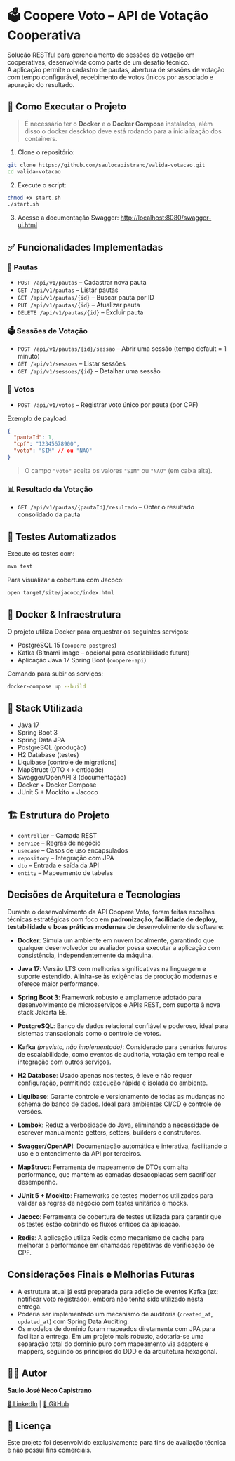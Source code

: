 # 🗳️ Coopere Voto – API de Votação Cooperativa

Solução RESTful para gerenciamento de sessões de votação em cooperativas, desenvolvida como parte de um desafio técnico.  
A aplicação permite o cadastro de pautas, abertura de sessões de votação com tempo configurável, recebimento de votos únicos por associado e apuração do resultado.


## 🚀 Como Executar o Projeto

> É necessário ter o **Docker** e o **Docker Compose** instalados, além disso o docker descktop deve está rodando para a inicialização dos containers.

1. Clone o repositório:

```bash
git clone https://github.com/saulocapistrano/valida-votacao.git
cd valida-votacao
````

2. Execute o script:

```bash
chmod +x start.sh
./start.sh
```

3. Acesse a documentação Swagger:
   [http://localhost:8080/swagger-ui.html](http://localhost:8080/swagger-ui.html)



## ✅ Funcionalidades Implementadas

### 📌 Pautas

* `POST /api/v1/pautas` – Cadastrar nova pauta
* `GET /api/v1/pautas` – Listar pautas
* `GET /api/v1/pautas/{id}` – Buscar pauta por ID
* `PUT /api/v1/pautas/{id}` – Atualizar pauta
* `DELETE /api/v1/pautas/{id}` – Excluir pauta

### 🗳️ Sessões de Votação

* `POST /api/v1/pautas/{id}/sessao` – Abrir uma sessão (tempo default = 1 minuto)
* `GET /api/v1/sessoes` – Listar sessões
* `GET /api/v1/sessoes/{id}` – Detalhar uma sessão

### 🧾 Votos

* `POST /api/v1/votos` – Registrar voto único por pauta (por CPF)

Exemplo de payload:

```json
{
  "pautaId": 1,
  "cpf": "12345678900",
  "voto": "SIM" // ou "NAO"
}
```

> O campo `"voto"` aceita os valores `"SIM"` ou `"NAO"` (em caixa alta).

### 📊 Resultado da Votação

* `GET /api/v1/pautas/{pautaId}/resultado` – Obter o resultado consolidado da pauta



## 🧪 Testes Automatizados

Execute os testes com:

```bash
mvn test
```

Para visualizar a cobertura com Jacoco:

```bash
open target/site/jacoco/index.html
```


## 🐳 Docker & Infraestrutura

O projeto utiliza Docker para orquestrar os seguintes serviços:

* PostgreSQL 15 (`coopere-postgres`)
* Kafka (Bitnami image – opcional para escalabilidade futura)
* Aplicação Java 17 Spring Boot (`coopere-api`)

Comando para subir os serviços:

```bash
docker-compose up --build
```


## 🧱 Stack Utilizada

* Java 17
* Spring Boot 3
* Spring Data JPA
* PostgreSQL (produção)
* H2 Database (testes)
* Liquibase (controle de migrations)
* MapStruct (DTO <-> entidade)
* Swagger/OpenAPI 3 (documentação)
* Docker + Docker Compose
* JUnit 5 + Mockito + Jacoco


## 🏗️ Estrutura do Projeto

* `controller` – Camada REST
* `service` – Regras de negócio
* `usecase` – Casos de uso encapsulados
* `repository` – Integração com JPA
* `dto` – Entrada e saída da API
* `entity` – Mapeamento de tabelas


## Decisões de Arquitetura e Tecnologias

Durante o desenvolvimento da API Coopere Voto, foram feitas escolhas técnicas estratégicas com foco em **padronização**, **facilidade de deploy**, **testabilidade** e **boas práticas modernas** de desenvolvimento de software:

* **Docker**: Simula um ambiente em nuvem localmente, garantindo que qualquer desenvolvedor ou avaliador possa executar a aplicação com consistência, independentemente da máquina.

* **Java 17**: Versão LTS com melhorias significativas na linguagem e suporte estendido. Alinha-se às exigências de produção modernas e oferece maior performance.

* **Spring Boot 3**: Framework robusto e amplamente adotado para desenvolvimento de microsserviços e APIs REST, com suporte à nova stack Jakarta EE.

* **PostgreSQL**: Banco de dados relacional confiável e poderoso, ideal para sistemas transacionais como o controle de votos.

* **Kafka** *(previsto, não implementado)*: Considerado para cenários futuros de escalabilidade, como eventos de auditoria, votação em tempo real e integração com outros serviços.

* **H2 Database**: Usado apenas nos testes, é leve e não requer configuração, permitindo execução rápida e isolada do ambiente.

* **Liquibase**: Garante controle e versionamento de todas as mudanças no schema do banco de dados. Ideal para ambientes CI/CD e controle de versões.

* **Lombok**: Reduz a verbosidade do Java, eliminando a necessidade de escrever manualmente getters, setters, builders e construtores.

* **Swagger/OpenAPI**: Documentação automática e interativa, facilitando o uso e o entendimento da API por terceiros.

* **MapStruct**: Ferramenta de mapeamento de DTOs com alta performance, que mantém as camadas desacopladas sem sacrificar desempenho.

* **JUnit 5 + Mockito**: Frameworks de testes modernos utilizados para validar as regras de negócio com testes unitários e mocks.

* **Jacoco**: Ferramenta de cobertura de testes utilizada para garantir que os testes estão cobrindo os fluxos críticos da aplicação.

* **Redis**: A aplicação utiliza Redis como mecanismo de cache para melhorar a performance em chamadas repetitivas de verificação de CPF.


## Considerações Finais e Melhorias Futuras

- A estrutura atual já está preparada para adição de eventos Kafka (ex: notificar voto registrado), embora não tenha sido utilizado nesta entrega.
- Poderia ser implementado um mecanismo de auditoria (`created_at`, `updated_at`) com Spring Data Auditing.
- Os modelos de domínio foram mapeados diretamente com JPA para facilitar a entrega. Em um projeto mais robusto, adotaria-se uma separação total do domínio puro com mapeamento via adapters e mappers, seguindo os princípios do DDD e da arquitetura hexagonal.



## 👨‍💻 Autor

**Saulo José Neco Capistrano**

[🔗 LinkedIn](https://www.linkedin.com/in/saulocapistrano-software-architect) | [🔗 GitHub](https://github.com/saulocapistrano)


## 📃 Licença

Este projeto foi desenvolvido exclusivamente para fins de avaliação técnica e não possui fins comerciais.

